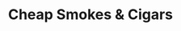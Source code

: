 ---
title: "Cheap Smokes & Cigars"
url: /calgary/cheap-smokes-und-cigars-5255-richmond-road-sw/
shop: Tabak
---
